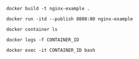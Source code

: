 ```
docker build -t nginx-example .
```

```
docker run -itd --publish 8080:80 nginx-example
```

```
docker container ls
```

```
docker logs -f CONTAINER_ID
```

```
docker exec -it CONTAINER_ID bash
```